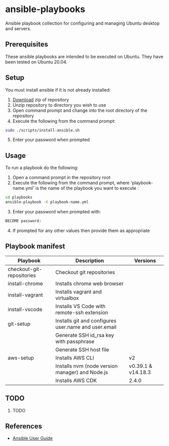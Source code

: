 # ansible-playbooks

Ansible playbook collection for configuring and managing Ubuntu desktop and servers.

## Prerequisites

These ansible playbooks are intended to be executed on Ubuntu. They have been tested on Ubuntu 20.04.


## Setup

You must install ansible if it is not already installed:

1. [Download](https://github.com/launchquickly/ansible-playbooks/archive/refs/heads/main.zip) zip of repository
1. Unzip repository to directory you wish to use
1. Open command prompt and change into the root directory of the repository
1. Execute the following from the command prompt:
```bash
sudo ./scripts/install-ansible.sh
```
5. Enter your password when prompted


## Usage

To run a playbook do the following:

1. Open a command prompt in the repository root
1. Execute the following from the command prompt, where 'playbook-name.yml' is the name of the playbook you want to execute :
```bash
cd playbooks
ansible-playbook -K playbook-name.yml
```
3. Enter your password when prompted with:
```bash
BECOME password:
```
4. If prompted for any other values then provide them as appropriate


## Playbook manifest

| Playbook | Description | Versions |
| --- | --- | --- |
| checkout-git-repositories | Checkout git repositories | |
| install-chrome | Installs chrome web browser | |
| install-vagrant | Installs vagrant and virtualbox | |
| install-vscode | Installs VS Code with remote-ssh extension | |
| git-setup | Installs git and configures user.name and user.email |                    |
|           | Generate SSH id_rsa key with passphrase              |                    |
|           | Generate SSH host file                               |                    |
| aws-setup | Installs AWS CLI                                     | v2                 |
|           | Installs nvm (node version manager) and Node.js      | v0.39.1 & v14.18.3 |
|           | Installs AWS CDK                                     | 2.4.0              |


## TODO

1. TODO


## References

- [Ansible User Guide](https://docs.ansible.com/ansible/latest/user_guide/index.html)
